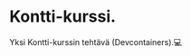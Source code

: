 <h1 style=
    font-family: 'Segoe UI', Tahoma, Geneva, Verdana, sans-serif;
    font-size: xx-large;>Kontti-kurssi.</h1>
<p style=
    font-family: 'Segoe UI', Tahoma, Geneva, Verdana, sans-serif;>Yksi Kontti-kurssin tehtävä (Devcontainers).💻</p>
